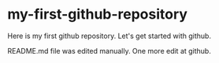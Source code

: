 # my-first-github-repository
Here is my first github repository. Let's get started with github.

README.md file was edited manually. One more edit at github.
